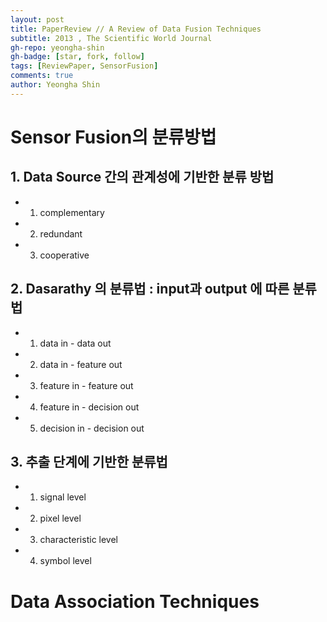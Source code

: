 ```yaml
---
layout: post
title: PaperReview // A Review of Data Fusion Techniques
subtitle: 2013 , The Scientific World Journal
gh-repo: yeongha-shin
gh-badge: [star, fork, follow]
tags: [ReviewPaper, SensorFusion]
comments: true
author: Yeongha Shin
---
```


# Sensor Fusion의 분류방법
## 1. Data Source 간의 관계성에 기반한 분류 방법
* 1) complementary
* 2) redundant
* 3) cooperative

## 2. Dasarathy 의 분류법 :  input과 output 에 따른 분류법
* 1) data in - data out
* 2) data in - feature out
* 3) feature in - feature out
* 4) feature in - decision out
* 5) decision in - decision out
 
## 3. 추출 단계에 기반한 분류법 
* 1) signal level
* 2) pixel level
* 3) characteristic level
* 4) symbol level
 
# Data Association Techniques




